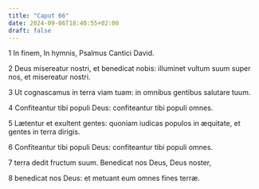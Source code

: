 ```yaml
---
title: "Caput 66"
date: 2024-09-06T18:40:55+02:00
draft: false
---
```




1 In finem, In hymnis, Psalmus Cantici David.

2 Deus misereatur nostri, et benedicat nobis: illuminet vultum suum super nos, et misereatur nostri.

3 Ut cognascamus in terra viam tuam: in omnibus gentibus salutare tuum.

4 Confiteantur tibi populi Deus: confiteantur tibi populi omnes.

5 Lætentur et exultent gentes: quoniam iudicas populos in æquitate, et gentes in terra dirigis.

6 Confiteantur tibi populi Deus: confiteantur tibi populi omnes.

7 terra dedit fructum suum. Benedicat nos Deus, Deus noster,

8 benedicat nos Deus: et metuant eum omnes fines terræ.

